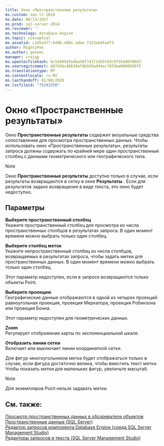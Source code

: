 ```yaml
---
title: Окно «Пространственные результаты»
ms.custom: seo-lt-2019
ms.date: 06/13/2017
ms.prod: sql-server-2014
ms.reviewer: ''
ms.technology: database-engine
ms.topic: conceptual
ms.assetid: c2d5a477-6496-4d01-adee-7322ebdfadf3
author: MightyPen
ms.author: genemi
manager: craigg
ms.openlocfilehash: 8c554959fedba58f743f1dd37d3c97554d0f00d3
ms.sourcegitcommit: b87d36c46b39af8b929ad94ec707dee8800950f5
ms.translationtype: MT
ms.contentlocale: ru-RU
ms.lasthandoff: 02/08/2020
ms.locfileid: "75243250"
---
```

# <a name="spatial-results-window"></a>Окно «Пространственные результаты»
  Окно **Пространственные результаты** содержит визуальные средства сопоставления для просмотра пространственных данных. Чтобы использовать окно «Пространственные результаты», результаты запроса должны содержать по крайней мере один пространственный столбец с данными геометрического или географического типа.  
  
> [!NOTE]  
>  Окно **Пространственные результаты** доступно только в случае, если результаты возвращаются в сетку в окне **Результаты** . Если для результатов задано возвращение в виде текста, это окно будет недоступно.  
  
## <a name="options"></a>Параметры  
 **Выберите пространственный столбец**  
 Укажите пространственный столбец для просмотра из числа пространственных столбцов в результатах запроса. В один момент времени можно выбрать только один столбец.  
  
 **Выберите столбец меток**  
 Укажите непространственный столбец из числа столбцов, возвращаемых в результатах запроса, чтобы задать метки для пространственных данных. В один момент времени можно выбрать только один столбец.  
  
 Этот параметр недоступен, если в запросе возвращаются только объекты Point.  
  
 **Выберите проекцию**  
 Географические данные отображаются в одной из четырех проекций: равноугольная проекция, проекция Меркатора, проекция Робинзона или проекция Бонна.  
  
 Этот параметр недоступен для геометрических данных.  
  
 **Zoom**  
 Регулирует отображение карты по экспоненциальной шкале.  
  
 **Отобразить линии сетки**  
 Включает или выключает линии координатной сетки.  
  
 Для фигур-многоугольников метка будет отображаться только в случае, если фигура достаточно велика, чтобы вместить текст метки. Чтобы показать метки для маленьких фигур, увеличьте масштаб.  
  
> [!NOTE]  
>  Для экземпляров Point нельзя задавать метки.  
  
## <a name="see-also"></a>См. также:  
 [Просмотр пространственных данных в обозревателе объектов](view-spatial-data-in-object-explorer.md)   
 [Пространственные данные (SQL Server)](../spatial/spatial-data-sql-server.md)   
 [Редактор запросов компонента Database Engine (среда SQL Server Management Studio)](database-engine-query-editor-sql-server-management-studio.md)   
 [Редакторы запросов и текста (SQL Server Management Studio)](query-and-text-editors-sql-server-management-studio.md)  
  
  
